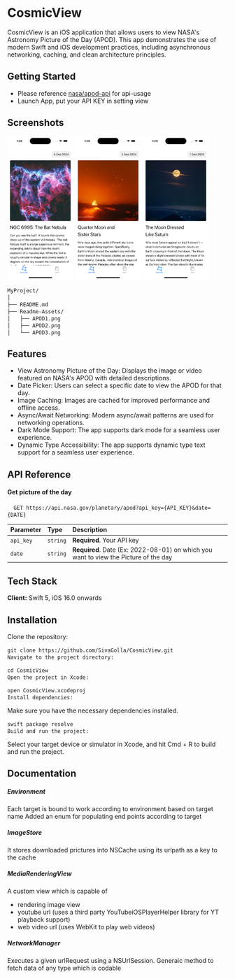 # CosmicView

CosmicView is an iOS application that allows users to view NASA's Astronomy Picture of the Day (APOD). 
This app demonstrates the use of modern Swift and iOS development practices, including asynchronous networking, caching, and clean architecture principles.

## Getting Started

* Please reference [nasa/apod-api](https://github.com/nasa/apod-api) for api-usage
* Launch App, put your API KEY in setting view
 
## Screenshots

<p>
  <img src="./Readme-Assets/APOD1.png" width="30%" alt="Image 1">
  <img src="./Readme-Assets/APOD2.png" width="30%" alt="Image 2">
  <img src="./Readme-Assets/APOD3.png" width="30%" alt="Image 3">
</p>

```
MyProject/
│
├── README.md
├── Readme-Assets/
│   ├── APOD1.png
│   ├── APOD2.png
│   └── APOD3.png

```

## Features

* View Astronomy Picture of the Day: Displays the image or video featured on NASA's APOD with detailed descriptions.
* Date Picker: Users can select a specific date to view the APOD for that day.
* Image Caching: Images are cached for improved performance and offline access.
* Async/Await Networking: Modern async/await patterns are used for networking operations.
* Dark Mode Support: The app supports dark mode for a seamless user experience.
* Dynamic Type Accessibility: The app supports dynamic type text support for a seamless user experience.

## API Reference

#### Get picture of the day

```http
  GET https://api.nasa.gov/planetary/apod?api_key={API_KEY}&date={DATE}
```

| Parameter | Type     | Description                |
| :-------- | :------- | :------------------------- |
| `api_key` | `string` | **Required**. Your API key |
| `date`    | `string` | **Required**. Date (Ex: 2022-08-01) on which you want to view the Picture of the day |


## Tech Stack

**Client:** Swift 5, iOS 16.0 onwards

## Installation
Clone the repository:

```
git clone https://github.com/SivaGolla/CosmicView.git
Navigate to the project directory:
```

```
cd CosmicView
Open the project in Xcode:
```

```
open CosmicView.xcodeproj
Install dependencies:
```

Make sure you have the necessary dependencies installed.

```
swift package resolve
Build and run the project:
```

Select your target device or simulator in Xcode, and hit Cmd + R to build and run the project.

## Documentation

##### Environment
Each target is bound to work according to environment based on target name
Added an enum for populating end points according to target

##### ImageStore
It stores downloaded prictures into NSCache using its urlpath as a key to the cache

##### MediaRenderingView
A custom view which is capable of 
- rendering image view
- youtube url (uses a third party YouTubeiOSPlayerHelper library for YT playback support)
- web video url (uses WebKit to play web videos)

##### NetworkManager
Executes a given urlRequest using a NSUrlSession. Generaic method to fetch data of any type which is codable
